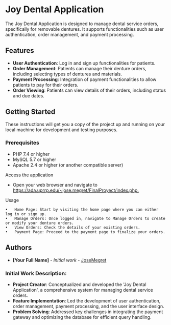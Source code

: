 # Joy Dental Application

The Joy Dental Application is designed to manage dental service orders, specifically for removable dentures. It supports functionalities such as user authentication, order management, and payment processing.

## Features

- **User Authentication**: Log in and sign up functionalities for patients.
- **Order Management**: Patients can manage their denture orders, including selecting types of dentures and materials.
- **Payment Processing**: Integration of payment functionalities to allow patients to pay for their orders.
- **Order Viewing**: Patients can view details of their orders, including status and due dates.

## Getting Started

These instructions will get you a copy of the project up and running on your local machine for development and testing purposes.

### Prerequisites

- PHP 7.4 or higher
- MySQL 5.7 or higher
- Apache 2.4 or higher (or another compatible server)

Access the application
- Open your web browser and navigate to [https://ada.uprrp.edu/~jose.megret/FinalProyect/index.php.
](https://ada.uprrp.edu/~jose.megret/FinalProyect/index.php)

Usage

	•	Home Page: Start by visiting the home page where you can either log in or sign up.
	•	Manage Orders: Once logged in, navigate to Manage Orders to create or modify your denture orders.
	•	View Orders: Check the details of your existing orders.
	•	Payment Page: Proceed to the payment page to finalize your orders.

## Authors

- **[Your Full Name]** - *Initial work* - [JoseMegret]([https://github.com/yourusername](https://github.com/JoseMegret/FinalProyect))

### Initial Work Description:
- **Project Creator**: Conceptualized and developed the 'Joy Dental Application', a comprehensive system for managing dental service orders.
- **Feature Implementation**: Led the development of user authentication, order management, payment processing, and the user interface design.
- **Problem Solving**: Addressed key challenges in integrating the payment gateway and optimizing the database for efficient query handling.
